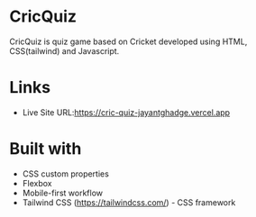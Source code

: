 # CricQuiz
CricQuiz is quiz game based on Cricket developed using HTML, CSS(tailwind) and Javascript.

# Links

- Live Site URL:https://cric-quiz-jayantghadge.vercel.app

# Built with

- CSS custom properties
- Flexbox
- Mobile-first workflow
- Tailwind CSS (https://tailwindcss.com/) - CSS framework
